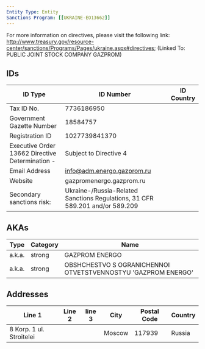 ```yaml
---
Entity Type: Entity
Sanctions Program: [[UKRAINE-EO13662]]
---
```

For more information on directives, please visit the following link: http://www.treasury.gov/resource-center/sanctions/Programs/Pages/ukraine.aspx#directives; (Linked To: PUBLIC JOINT STOCK COMPANY GAZPROM)

## IDs
| ID Type | ID Number | ID Country |
|---------|-----------|------------|
| Tax ID No. | 7736186950 |  |
| Government Gazette Number | 18584757 |  |
| Registration ID | 1027739841370 |  |
| Executive Order 13662 Directive Determination - | Subject to Directive 4 |  |
| Email Address | info@adm.energo.gazprom.ru |  |
| Website | gazpromenergo.gazprom.ru |  |
| Secondary sanctions risk: | Ukraine-/Russia-Related Sanctions Regulations, 31 CFR 589.201 and/or 589.209 |  |


## AKAs
| Type | Category | Name      | 
|------|----------|-----------|
| a.k.a. | strong | GAZPROM ENERGO |
| a.k.a. | strong | OBSHCHESTVO S OGRANICHENNOI OTVETSTVENNOSTYU 'GAZPROM ENERGO' |


## Addresses
| Line 1 | Line 2 | line 3 | City | Postal Code| Country | 
|--------|--------|--------|------|------------|---------|
| 8 Korp. 1 ul. Stroitelei |  |  | Moscow | 117939 | Russia |

